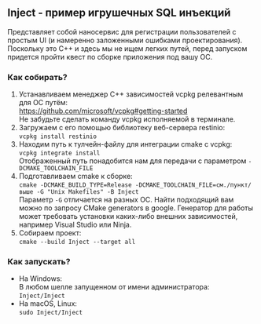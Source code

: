 ## Inject - пример игрушечных SQL инъекций

Представляет собой наносервис для регистрации пользователей с простым UI (и намеренно заложенными ошибками проектирования).
Поскольку это C++ и здесь мы не ищем легких путей, перед запуском придется пройти квест по сборке приложения под вашу ОС.

### Как собирать?
1. Устанавливаем менеджер C++ зависимостей vcpkg релевантным для ОС путём:  
   https://github.com/microsoft/vcpkg#getting-started  
   Не забудьте сделать команду vcpkg исполняемой в терминале.
1. Загружаем с его помощью библиотеку веб-сервера restinio:  
   ```vcpkg install restinio```
1. Находим путь к тулчейн-файлу для интеграции cmake с vcpkg:  
   ```vcpkg integrate install```  
   Отображенный путь понадобится нам для передачи с параметром `-DCMAKE_TOOLCHAIN_FILE`
1. Подготавливаем cmake к сборке:  
   ```cmake -DCMAKE_BUILD_TYPE=Release -DCMAKE_TOOLCHAIN_FILE=см./пункт/выше -G "Unix Makefiles" -B Inject```  
   Параметр `-G` отличается на разных ОС. Найти подходящий вам можно по запросу CMake generators в google. Генератор для работы может требовать установки каких-либо внешних зависимостей, например Visual Studio или Ninja.
1. Собираем проект:  
   ```cmake --build Inject --target all```

### Как запускать?
* На Windows:  
  В любом шелле запущенном от имени администратора: `Inject/Inject`
* На macOS, Linux:  
  `sudo Inject/Inject`